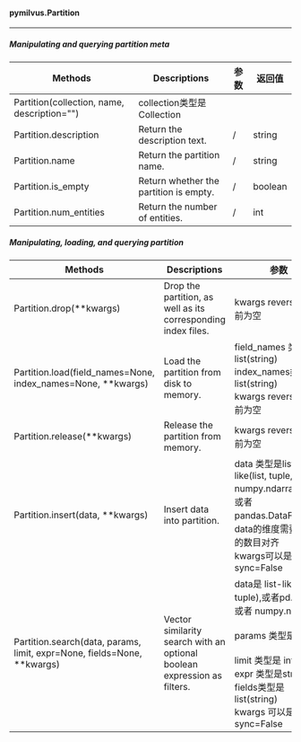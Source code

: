 #### pymilvus.Partition

---

##### Manipulating and querying partition meta

| Methods                                     | Descriptions                           | 参数 | 返回值  |
| ------------------------------------------- | -------------------------------------- | ---- | ------- |
| Partition(collection, name, description="") | collection类型是 Collection<br />      |      |         |
| Partition.description                       | Return the description text.           | /    | string  |
| Partition.name                              | Return the partition name.             | /    | string  |
| Partition.is_empty                          | Return whether the partition is empty. | /    | boolean |
| Partition.num_entities                      | Return the number of entities.         | /    | int     |

##### Manipulating, loading, and querying partition

| Methods                                                      | Descriptions                                                 | 参数                                                         | 返回值                                                  |
| ------------------------------------------------------------ | ------------------------------------------------------------ | ------------------------------------------------------------ | ------------------------------------------------------- |
| Partition.drop(**kwargs)                                     | Drop the partition, as well as its corresponding index files. | kwargs reversed.目前为空                                     | None或者Raise Exception                                 |
| Partition.load(field_names=None, index_names=None, **kwargs) | Load the partition from disk to memory.                      | field_names  类型是list(string)<br />index_names类型是list(string)<br />kwargs reversed.目前为空 | None或者Raise Exception                                 |
| Partition.release(**kwargs)                                  | Release the partition from memory.                           | kwargs reversed.目前为空                                     | None或者Raise Exception                                 |
| Partition.insert(data, **kwargs)                             | Insert data into partition.                                  | data 类型是list-like(list, tuple, numpy.ndarray) 对象或者pandas.DataFrame，data的维度需要和列的数目对齐<br />kwargs可以是 sync=False | None或者InsertFuture或者Raise Exception                 |
| Partition.search(data, params, limit, expr=None, fields=None, **kwargs) | Vector similarity search with an optional boolean expression as filters. | data是 list-like(list, tuple),或者pd.Series 或者 numpy.ndarray<br /><br />params 类型是 dict<br /><br />limit 类型是 int <br />expr 类型是string<br />fields类型是list(string)<br />kwargs 可以是 sync=False | SearchResultFuture或者 SearchResult 或者Raise Exception |


